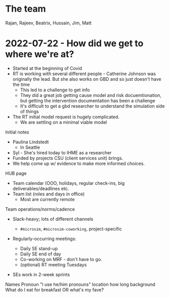 # The team
Rajan, Rajeev, Beatrix, Hussain, Jim, Matt 

# 2022-07-22 - How did we get to where we're at?
- Started at the beginning of Covid
- RT is working with several different people - Catherine Johnson was originally the lead. But she also works on GBD and so just doesn't have the time
    - This led to a challenge to get info
    - They did a great job getting cause model and risk docuemtionation, but getting the intervention documentation has been a challenge
    - It's difficult to get a gbd researcher to understand the simulation side of things
- The RT initial model request is hugely complicated.
    - We are settling on a minimal viable model
	


Initial notes
- Paulina Lindstedt
    - In Seattle
- Syl - She's hired today to IHME as a researcher
- Funded by projects CSU (client services unit) brings.
- We help come up w/ evidence to make more informed choices.

HUB page
- Team calendar (OOO, holidays, regular check-ins, big deliverables/deadlines etc.
- Team list (roles and days in office)
    - Most are currently remote

Team operations/norms/cadence
- Slack-heavy; lots of different channels
    - `#microsim`, `#microsim-coworking`, project-specific
- Regularly-occurring meetings:
    - Daily SE stand-up
    - Daily SE end of day
    - Co-working on MRF - don't have to go.
    - (optional) RT meeting Tuesdays
    
- SEs work in 2-week sprints
	
	
	
Names
Pronoun "I use he/him pronouns"
location
how long
background
What do I eat for breakfast OR what's my fave?
	
